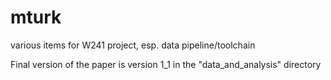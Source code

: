 # mturk
various items for W241 project, esp. data pipeline/toolchain

Final version of the paper is version 1_1 in the "data_and_analysis" directory


